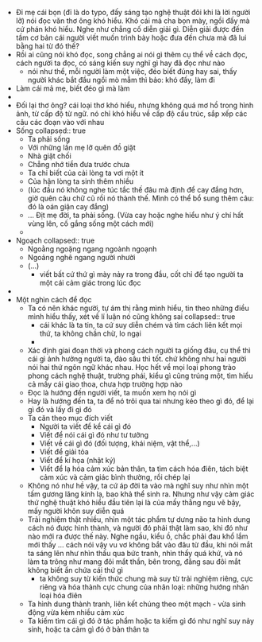 - Đỉ mẹ cái bọn (đỉ là do typo, đấy sáng tạo nghệ thuật đôi khi là lời người lỡ) nói đọc văn thơ ông khó hiểu. Khó cái mả cha bọn mày, ngồi đấy mà cứ phán khó hiểu. Nghe như chẳng cố diễn giải gì. Diễn giải được đến tầm cơ bản cái người viết muốn trình bày hoặc đưa đến chưa mà đã lui bằng hai từ đó thế?
- Rồi ai cũng nói khó đọc, song chẳng ai nói gì thêm cụ thể về cách đọc, cách người ta đọc, có sáng kiến suy nghĩ gì hay đã đọc như nào
	- nói như thể, mỗi người làm một việc, đéo biết đúng hay sai, thấy người khác bắt đầu ngồi mò mẫm thì bảo: khó đấy, làm đi
- Làm cái mả mẹ, biết đéo gì mà làm
-
- Đối lại thơ ông? cái loại thơ khó hiểu, nhưng không quá mơ hồ trong hình ảnh, từ cấp độ từ ngữ. nó chỉ khó hiểu về cấp độ cấu trúc, sắp xếp các câu các đoạn vào với nhau
- Sống
  collapsed:: true
	- Ta phải sống
	- Với những lần mẹ lỡ quên đồ giặt
	- Nhà giặt chối
	- Chẳng nhớ tiền đưa trước chưa
	- Ta chỉ biết của cải lòng ta vơi một ít
	- Của hận lòng ta sinh thêm nhiều
	- (lúc đầu nó không nghe túc tắc thế đâu mà định để cay đắng hơn, giờ quên câu chữ cũ rồi nó thành thế. Mình có thể bổ sung thêm câu: đó là oán giận cay đắng)
	- ... Địt mẹ đời, ta phải sống. (Vừa cay hoặc nghe hiểu như ý chí hất vùng lên, cố gắng sống một cách mới)
	-
- Ngoạch
  collapsed:: true
	- Ngoằng ngoặng ngang ngoành ngoạnh
	- Ngoảng nghê ngang người nhười
	- (...)
		- viết bất cứ thứ gì mày nảy ra trong đầu, cốt chỉ để tạo người ta một cái cảm giác trong lúc đọc
-
- Một nghìn cách để đọc
	- Ta có nên khác người, tự ám thị rằng mình hiểu, tin theo những điều mình hiểu thấy, xét về lí luận nó cũng không sai
	  collapsed:: true
		- cái khác là ta tin, ta cứ suy diễn chém và tìm cách liên kết mọi thứ, ta không chần chừ, lo ngại
		-
	- Xác định giai đoạn thời và phong cách người ta giống đâu, cụ thể thì cái gì ảnh hưởng người ta, đào sâu thì tốt. chứ không như hai người nói hai thứ ngôn ngữ khác nhau. Học hết về mọi loại phong trào phong cách nghệ thuật, trường phái, kiểu gì cũng trúng một, tìm hiểu cả mấy cái giao thoa, chưa hợp trường hợp nào
	- Đọc là hướng đến người viết, ta muốn xem họ nói gì
	- Hay là hướng đến ta, ta để nó trôi qua tai nhưng kéo theo gì đó, để lại gì đó và lấy đi gì đó
	- Ta căn theo mục đích viết
		- Người ta viết để kể cái gì đó
		- Viết để nói cái gì đó như tư tưởng
		- Viết về cái gì đó (đối tượng, khái niệm, vật thể,...)
		- Viết để giải tỏa
		- Viết để kí họa (nhật ký)
		- Viết để lạ hóa cảm xúc bản thân, ta tìm cách hóa điên, tách biệt cảm xúc và cảm giác bình thường, rồi chép lại
	- Không nó như hề vậy, ta cứ áp đời ta vào mà nghĩ suy như nhìn một tấm gương lăng kính lạ, bao khả thể sinh ra. Nhưng như vậy cảm giác thứ nghệ thuật khó hiểu đầu tiên lại là của mấy thằng ngu vẽ bậy, mấy người khôn suy diễn quá
	- Trải nghiệm thật nhiều, nhìn một tác phẩm tự dưng não ta hình dung cách nó được hình thành, và người đó phải thật làm sao, khi đó như nào mới ra được thế này. Nghe ngầu, kiểu ồ, chắc phải đau khổ lắm mới thấy ... cách nói vậy vu vơ không bắt vào đâu từ đầu, khi nói mắt ta sáng lên như nhìn thấu qua bức tranh, nhìn thấy quá khứ, và nó làm ta trông như mang đôi mắt thần, bên trong, đằng sau đôi mắt không biết ẩn chứa cái thứ gì
		- ta không suy từ kiến thức chung mà suy từ trải nghiệm riêng, cực riêng và hóa thành cực chung của nhân loại: những hướng nhân loại hóa điên
	- Ta hình dung thành tranh, liên kết chúng theo một mạch - vừa sinh động vừa kèm nhiều cảm xúc
	- Ta kiếm tìm cái gì đó ở tác phẩm hoặc ta kiếm gì đó như nghĩ suy nảy sinh, hoặc ta cảm gì đó ở bản thân ta